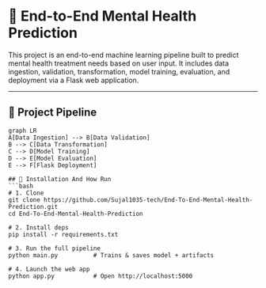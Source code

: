 # 🧠 End-to-End Mental Health Prediction

This project is an end-to-end machine learning pipeline built to predict mental health treatment needs based on user input. It includes data ingestion, validation, transformation, model training, evaluation, and deployment via a Flask web application.

---

## 🚀 Project Pipeline

```mermaid
graph LR
A[Data Ingestion] --> B[Data Validation]
B --> C[Data Transformation]
C --> D[Model Training]
D --> E[Model Evaluation]
E --> F[Flask Deployment]

## 🚀 Installation And How Run
```bash
# 1. Clone
git clone https://github.com/Sujal1035-tech/End-To-End-Mental-Health-Prediction.git
cd End-To-End-Mental-Health-Prediction

# 2. Install deps
pip install -r requirements.txt

# 3. Run the full pipeline
python main.py          # Trains & saves model + artifacts

# 4. Launch the web app
python app.py           # Open http://localhost:5000
